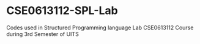 # CSE0613112-SPL-Lab
Codes used in Structured Programming language Lab CSE0613112 Course during 3rd Semester of UITS
